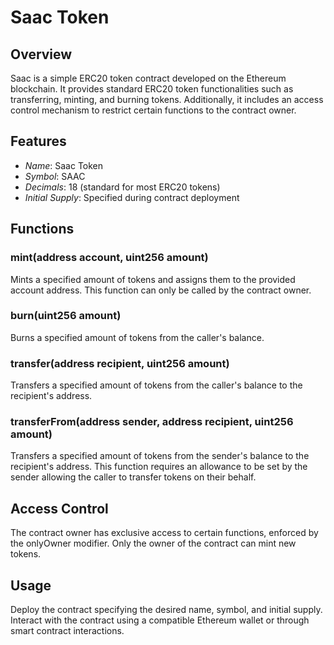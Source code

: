 # Saac Token

## Overview

Saac is a simple ERC20 token contract developed on the Ethereum blockchain. It provides standard ERC20 token functionalities such as transferring, minting, and burning tokens. Additionally, it includes an access control mechanism to restrict certain functions to the contract owner.

## Features

- *Name*: Saac Token
- *Symbol*: SAAC
- *Decimals*: 18 (standard for most ERC20 tokens)
- *Initial Supply*: Specified during contract deployment

## Functions

### mint(address account, uint256 amount)

Mints a specified amount of tokens and assigns them to the provided account address. This function can only be called by the contract owner.

### burn(uint256 amount)

Burns a specified amount of tokens from the caller's balance.

### transfer(address recipient, uint256 amount)

Transfers a specified amount of tokens from the caller's balance to the recipient's address.

### transferFrom(address sender, address recipient, uint256 amount)

Transfers a specified amount of tokens from the sender's balance to the recipient's address. This function requires an allowance to be set by the sender allowing the caller to transfer tokens on their behalf.

## Access Control

The contract owner has exclusive access to certain functions, enforced by the onlyOwner modifier. Only the owner of the contract can mint new tokens.

## Usage

Deploy the contract specifying the desired name, symbol, and initial supply. Interact with the contract using a compatible Ethereum wallet or through smart contract interactions.
